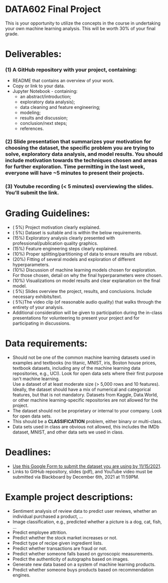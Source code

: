 # DATA602 Final Project
This is your opportunity to utilize the concepts in the course in undertaking your own machine learning analysis. This will be worth 30% of your final grade.

# Deliverables:
### (1) A GitHub repository with your project, containing:
- README that contains an overview of your work. 
- Copy or link to your data. 
- Jupyter Notebook - containing:  
  - an abstract/introduction;   
  - exploratory data analysis);  
  - data cleaning and feature engineering;  
  - modeling;  
  - results and discussion;  
  - conclusion/next steps;  
  - references. 
### (2) Slide presentation that summarizes your motivation for choosing the dataset, the specific problem you are trying to solve, exploratory data analysis, and model results. You should include motivation towards the techniques chosen and areas for further exploration. Time permitting in the last week, everyone will have ~5 minutes to present their projects.
### (3) Youtube recording (< 5 minutes) overviewing the slides. You’ll submit the link.

# Grading Guidelines:
- ( 5%) Project motivation clearly explained. 
- ( 5%) Dataset is suitable and is within the below requirements. 
- (15%) Exploratory analysis clearly presented with professional/publication quality graphics. 
- (15%) Feature engineering steps clearly explained. 
- (10%) Proper splitting/partitioning of data to ensure results are robust. 
- (20%) Fitting of several models and exploration of different hyperparameters. 
- (10%) Discussion of machine learning models chosen for exploration. For those chosen, detail on why the final hyperparameters were chosen.  
- (10%) Visualizations on model results and clear explanation on the final model.  
- ( 5%) Slides overview the project, results, and conclusions. Include necessary exhibits/text.  
- ( 5%)The video clip (of reasonable audio quality) that walks through the entirety of your analysis.  
- Additional consideration will be given to participation during the in-class presentations for volunteering to present your project and for participating in discussions.  

# Data requirements:
- Should not be one of the common machine learning datasets used in examples and textbooks (no titanic, MNIST, iris, Boston house prices, textbook datasets, including any of the machine learning data repositories, e.g., UCI). Look for open data sets where their first purpose isn't machine learning.  
Use a dataset of at least moderate size (> 5,000 rows and 10 features). Ideally, the dataset should have a mix of numerical and categorical features, but that is not mandatory. Datasets from Kaggle, Data.World, or other machine learning-specific repositories are not allowed for the project.  
- The dataset should not be proprietary or internal to your company. Look for open data sets.  
- This should be a **CLASSIFICATION** problem, either binary or multi-class.  
- Data sets used in class are obvious not allowed, this includes the IMDb dataset, MNIST, and other data sets we used in class.

# Deadlines:
- [Use this Google Form to submit the dataset you are using by 11/15/2021](https://docs.google.com/forms/d/e/1FAIpQLScAG7BMCHkF34TVkEs5Mdx0VMO3makWxoYRCin1NluxkI0NCQ/viewform?usp=sf_link). 
- Links to GitHub repository, slides (pdf), and YouTube video must be submitted via Blackboard by December 6th, 2021 at 11:59PM.  

# Example project descriptions:  
- Sentiment analysis of review data to predict user reviews, whether an individual purchased a product, ...  
- Image classification, e.g., predicted whether a picture is a dog, cat, fish, ...  
- Predict employee attrition.  
- Predict whether the stock market increases or not.  
- Predict type of recipe given ingredient lists.  
- Predict whether transactions are fraud or not.  
- Predict whether someone falls based on gyroscopic measurements.  
- Predict the authenticity of autographs based on images.  
- Generate new data based on a system of machine learning products.  
- Predict whether someone buys products based on recommendation engines.  
